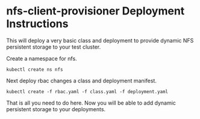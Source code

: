 # nfs-client-provisioner Deployment Instructions

This will deploy a very basic class and deployment to provide dynamic NFS persistent storage to your test cluster.

Create a namespace for nfs.

```
kubectl create ns nfs
```
Next deploy rbac changes a class and deployment manifest.

```
kubectl create -f rbac.yaml -f class.yaml -f deployment.yaml
```

That is all you need to do here. Now you will be able to add dynamic persistent storage to your deployments.